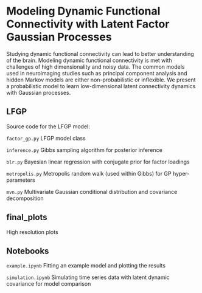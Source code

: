 # Modeling Dynamic Functional Connectivity with Latent Factor Gaussian Processes

Studying dynamic functional connectivity can lead to better understanding of the brain. Modeling dynamic functional connectivity is met with challenges of high dimensionality and noisy data. The common models used in neuroimaging studies such as principal component analysis and hidden Markov models are either non-probabilistic or inflexible. We present a probabilistic model to learn low-dimensional latent connectivity dynamics with Gaussian processes.

## LFGP

Source code for the LFGP model:

`factor_gp.py` LFGP model class

`inference.py` Gibbs sampling algorithm for posterior inference

`blr.py` Bayesian linear regression with conjugate prior for factor loadings

`metropolis.py` Metropolis random walk (used within Gibbs) for GP hyper-parameters

`mvn.py` Multivariate Gaussian conditional distribution and covariance decomposition


## final_plots

High resolution plots


## Notebooks

`example.ipynb` Fitting an example model and plotting the results

`simulation.ipynb` Simulating time series data with latent dynamic covariance for model comparison
